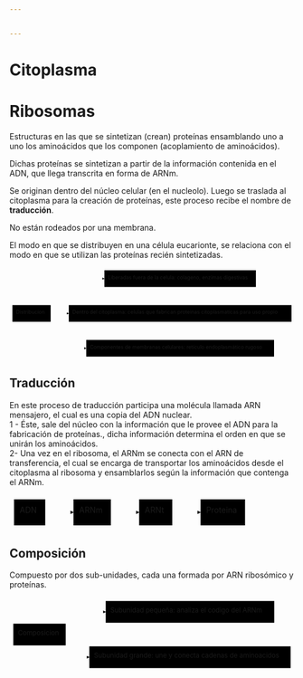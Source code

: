 ```yaml
---


---
```


<h1 id="citoplasma">Citoplasma</h1>
<h1 id="ribosomas">Ribosomas</h1>
<p>Estructuras en las que se sintetizan (crean) proteínas ensamblando uno a uno los aminoácidos que los componen (acoplamiento de aminoácidos).</p>
<p>Dichas proteínas se sintetizan a partir de la información contenida en el ADN, que llega transcrita en forma de ARNm.</p>
<p>Se originan dentro del núcleo celular (en el nucleolo). Luego se traslada al citoplasma para la creación de proteínas, este proceso recibe el nombre de <strong>traducción</strong>.</p>
<p>No están rodeados por una membrana.</p>
<p>El modo en que se distribuyen en una célula eucarionte, se relaciona con el modo en que se utilizan las proteínas recién sintetizadas.</p>
<div class="mermaid"><svg xmlns="http://www.w3.org/2000/svg" id="mermaid-svg-chkPIlyb8GLhmUtx" width="100%" style="max-width: 786.03125px;" viewBox="0 0 786.03125 254"><g transform="translate(-12, -12)"><g class="output"><g class="clusters"></g><g class="edgePaths"><g class="edgePath" style="opacity: 1;"><path class="path" d="M91.40665690104167,116L150.546875,43L273.7890625,43" marker-end="url(#arrowhead20382)" style="fill:none"></path><defs><marker id="arrowhead20382" viewBox="0 0 10 10" refX="9" refY="5" markerUnits="strokeWidth" markerWidth="8" markerHeight="6" orient="auto"><path d="M 0 0 L 10 5 L 0 10 z" class="arrowheadPath" style="stroke-width: 1; stroke-dasharray: 1, 0;"></path></marker></defs></g><g class="edgePath" style="opacity: 1;"><path class="path" d="M125.546875,139L150.546875,139L175.546875,139" marker-end="url(#arrowhead20383)" style="fill:none"></path><defs><marker id="arrowhead20383" viewBox="0 0 10 10" refX="9" refY="5" markerUnits="strokeWidth" markerWidth="8" markerHeight="6" orient="auto"><path d="M 0 0 L 10 5 L 0 10 z" class="arrowheadPath" style="stroke-width: 1; stroke-dasharray: 1, 0;"></path></marker></defs></g><g class="edgePath" style="opacity: 1;"><path class="path" d="M91.40665690104167,162L150.546875,235L223.6953125,235" marker-end="url(#arrowhead20384)" style="fill:none"></path><defs><marker id="arrowhead20384" viewBox="0 0 10 10" refX="9" refY="5" markerUnits="strokeWidth" markerWidth="8" markerHeight="6" orient="auto"><path d="M 0 0 L 10 5 L 0 10 z" class="arrowheadPath" style="stroke-width: 1; stroke-dasharray: 1, 0;"></path></marker></defs></g></g><g class="edgeLabels"><g class="edgeLabel" transform="" style="opacity: 1;"><g transform="translate(0,0)" class="label"><foreignObject width="0" height="0"><div xmlns="http://www.w3.org/1999/xhtml" style="display: inline-block; white-space: nowrap;"><span class="edgeLabel"></span></div></foreignObject></g></g><g class="edgeLabel" transform="" style="opacity: 1;"><g transform="translate(0,0)" class="label"><foreignObject width="0" height="0"><div xmlns="http://www.w3.org/1999/xhtml" style="display: inline-block; white-space: nowrap;"><span class="edgeLabel"></span></div></foreignObject></g></g><g class="edgeLabel" transform="" style="opacity: 1;"><g transform="translate(0,0)" class="label"><foreignObject width="0" height="0"><div xmlns="http://www.w3.org/1999/xhtml" style="display: inline-block; white-space: nowrap;"><span class="edgeLabel"></span></div></foreignObject></g></g></g><g class="nodes"><g class="node" id="distribucion" transform="translate(72.7734375,139)" style="opacity: 1;"><rect rx="0" ry="0" x="-52.7734375" y="-23" width="105.546875" height="46"></rect><g class="label" transform="translate(0,0)"><g transform="translate(-42.7734375,-13)"><foreignObject width="85.546875" height="26"><div xmlns="http://www.w3.org/1999/xhtml" style="display: inline-block; white-space: nowrap;">Distribucion</div></foreignObject></g></g></g><g class="node" id="FUERA" transform="translate(482.7890625,43)" style="opacity: 1;"><rect rx="0" ry="0" x="-209" y="-23" width="418" height="46"></rect><g class="label" transform="translate(0,0)"><g transform="translate(-199,-13)"><foreignObject width="398" height="26"><div xmlns="http://www.w3.org/1999/xhtml" style="display: inline-block; white-space: nowrap;">Liberadas fuera de la celula: colageno, enzimas digestivas</div></foreignObject></g></g></g><g class="node" id="DENTRO" transform="translate(482.7890625,139)" style="opacity: 1;"><rect rx="0" ry="0" x="-307.2421875" y="-23" width="614.484375" height="46"></rect><g class="label" transform="translate(0,0)"><g transform="translate(-297.2421875,-13)"><foreignObject width="594.484375" height="26"><div xmlns="http://www.w3.org/1999/xhtml" style="display: inline-block; white-space: nowrap;">Dentro del citoplasma: celulas que fabrican proteinas citoplasmaticas para uso propio</div></foreignObject></g></g></g><g class="node" id="MEMBRANAS" transform="translate(482.7890625,235)" style="opacity: 1;"><rect rx="0" ry="0" x="-259.09375" y="-23" width="518.1875" height="46"></rect><g class="label" transform="translate(0,0)"><g transform="translate(-249.09375,-13)"><foreignObject width="498.1875" height="26"><div xmlns="http://www.w3.org/1999/xhtml" style="display: inline-block; white-space: nowrap;">Componentes de membranas celulares: retículo endoplasmático rugoso</div></foreignObject></g></g></g></g></g></g></svg></div>
<h2 id="traducción">Traducción</h2>
<p>En este proceso de traducción participa una molécula llamada ARN mensajero, el cual es una copia del ADN nuclear.<br>
1 - Éste, sale del núcleo con la información que le provee el ADN para la fabricación de proteínas., dicha información determina el orden en que se unirán los aminoácidos.<br>
2- Una vez en el ribosoma, el ARNm se conecta con el ARN de transferencia, el cual se encarga de transportar los aminoácidos desde el citoplasma al ribosoma y ensamblarlos según la información que contenga el ARNm.</p>
<div class="mermaid"><svg xmlns="http://www.w3.org/2000/svg" id="mermaid-svg-f0kIlJosD72FqIpC" width="100%" style="max-width: 424.671875px;" viewBox="0 0 424.671875 62"><g transform="translate(-12, -12)"><g class="output"><g class="clusters"></g><g class="edgePaths"><g class="edgePath" style="opacity: 1;"><path class="path" d="M75.21875,43L100.21875,43L125.21875,43" marker-end="url(#arrowhead20401)" style="fill:none"></path><defs><marker id="arrowhead20401" viewBox="0 0 10 10" refX="9" refY="5" markerUnits="strokeWidth" markerWidth="8" markerHeight="6" orient="auto"><path d="M 0 0 L 10 5 L 0 10 z" class="arrowheadPath" style="stroke-width: 1; stroke-dasharray: 1, 0;"></path></marker></defs></g><g class="edgePath" style="opacity: 1;"><path class="path" d="M191.34375,43L216.34375,43L241.34375,43" marker-end="url(#arrowhead20402)" style="fill:none"></path><defs><marker id="arrowhead20402" viewBox="0 0 10 10" refX="9" refY="5" markerUnits="strokeWidth" markerWidth="8" markerHeight="6" orient="auto"><path d="M 0 0 L 10 5 L 0 10 z" class="arrowheadPath" style="stroke-width: 1; stroke-dasharray: 1, 0;"></path></marker></defs></g><g class="edgePath" style="opacity: 1;"><path class="path" d="M299.921875,43L324.921875,43L349.921875,43" marker-end="url(#arrowhead20403)" style="fill:none"></path><defs><marker id="arrowhead20403" viewBox="0 0 10 10" refX="9" refY="5" markerUnits="strokeWidth" markerWidth="8" markerHeight="6" orient="auto"><path d="M 0 0 L 10 5 L 0 10 z" class="arrowheadPath" style="stroke-width: 1; stroke-dasharray: 1, 0;"></path></marker></defs></g></g><g class="edgeLabels"><g class="edgeLabel" transform="" style="opacity: 1;"><g transform="translate(0,0)" class="label"><foreignObject width="0" height="0"><div xmlns="http://www.w3.org/1999/xhtml" style="display: inline-block; white-space: nowrap;"><span class="edgeLabel"></span></div></foreignObject></g></g><g class="edgeLabel" transform="" style="opacity: 1;"><g transform="translate(0,0)" class="label"><foreignObject width="0" height="0"><div xmlns="http://www.w3.org/1999/xhtml" style="display: inline-block; white-space: nowrap;"><span class="edgeLabel"></span></div></foreignObject></g></g><g class="edgeLabel" transform="" style="opacity: 1;"><g transform="translate(0,0)" class="label"><foreignObject width="0" height="0"><div xmlns="http://www.w3.org/1999/xhtml" style="display: inline-block; white-space: nowrap;"><span class="edgeLabel"></span></div></foreignObject></g></g></g><g class="nodes"><g class="node" id="ADN" transform="translate(47.609375,43)" style="opacity: 1;"><rect rx="0" ry="0" x="-27.609375" y="-23" width="55.21875" height="46"></rect><g class="label" transform="translate(0,0)"><g transform="translate(-17.609375,-13)"><foreignObject width="35.21875" height="26"><div xmlns="http://www.w3.org/1999/xhtml" style="display: inline-block; white-space: nowrap;">ADN</div></foreignObject></g></g></g><g class="node" id="ARNm" transform="translate(158.28125,43)" style="opacity: 1;"><rect rx="0" ry="0" x="-33.0625" y="-23" width="66.125" height="46"></rect><g class="label" transform="translate(0,0)"><g transform="translate(-23.0625,-13)"><foreignObject width="46.125" height="26"><div xmlns="http://www.w3.org/1999/xhtml" style="display: inline-block; white-space: nowrap;">ARNm</div></foreignObject></g></g></g><g class="node" id="ARNt" transform="translate(270.6328125,43)" style="opacity: 1;"><rect rx="0" ry="0" x="-29.2890625" y="-23" width="58.578125" height="46"></rect><g class="label" transform="translate(0,0)"><g transform="translate(-19.2890625,-13)"><foreignObject width="38.578125" height="26"><div xmlns="http://www.w3.org/1999/xhtml" style="display: inline-block; white-space: nowrap;">ARNt</div></foreignObject></g></g></g><g class="node" id="Proteina" transform="translate(389.296875,43)" style="opacity: 1;"><rect rx="0" ry="0" x="-39.375" y="-23" width="78.75" height="46"></rect><g class="label" transform="translate(0,0)"><g transform="translate(-29.375,-13)"><foreignObject width="58.75" height="26"><div xmlns="http://www.w3.org/1999/xhtml" style="display: inline-block; white-space: nowrap;">Proteina</div></foreignObject></g></g></g></g></g></g></svg></div>
<h2 id="composición">Composición</h2>
<p>Compuesto por dos sub-unidades, cada una formada por ARN ribosómico y proteínas.</p>
<div class="mermaid"><svg xmlns="http://www.w3.org/2000/svg" id="mermaid-svg-ZotdhYiTo6ahSmsT" width="100%" style="max-width: 603.375px;" viewBox="0 0 603.375 158"><g transform="translate(-12, -12)"><g class="output"><g class="clusters"></g><g class="edgePaths"><g class="edgePath" style="opacity: 1;"><path class="path" d="M114.119140625,68L156.0625,43L215.7421875,43" marker-end="url(#arrowhead20411)" style="fill:none"></path><defs><marker id="arrowhead20411" viewBox="0 0 10 10" refX="9" refY="5" markerUnits="strokeWidth" markerWidth="8" markerHeight="6" orient="auto"><path d="M 0 0 L 10 5 L 0 10 z" class="arrowheadPath" style="stroke-width: 1; stroke-dasharray: 1, 0;"></path></marker></defs></g><g class="edgePath" style="opacity: 1;"><path class="path" d="M114.119140625,114L156.0625,139L181.0625,139" marker-end="url(#arrowhead20412)" style="fill:none"></path><defs><marker id="arrowhead20412" viewBox="0 0 10 10" refX="9" refY="5" markerUnits="strokeWidth" markerWidth="8" markerHeight="6" orient="auto"><path d="M 0 0 L 10 5 L 0 10 z" class="arrowheadPath" style="stroke-width: 1; stroke-dasharray: 1, 0;"></path></marker></defs></g></g><g class="edgeLabels"><g class="edgeLabel" transform="" style="opacity: 1;"><g transform="translate(0,0)" class="label"><foreignObject width="0" height="0"><div xmlns="http://www.w3.org/1999/xhtml" style="display: inline-block; white-space: nowrap;"><span class="edgeLabel"></span></div></foreignObject></g></g><g class="edgeLabel" transform="" style="opacity: 1;"><g transform="translate(0,0)" class="label"><foreignObject width="0" height="0"><div xmlns="http://www.w3.org/1999/xhtml" style="display: inline-block; white-space: nowrap;"><span class="edgeLabel"></span></div></foreignObject></g></g></g><g class="nodes"><g class="node" id="COMPOSICION" transform="translate(75.53125,91)" style="opacity: 1;"><rect rx="0" ry="0" x="-55.53125" y="-23" width="111.0625" height="46"></rect><g class="label" transform="translate(0,0)"><g transform="translate(-45.53125,-13)"><foreignObject width="91.0625" height="26"><div xmlns="http://www.w3.org/1999/xhtml" style="display: inline-block; white-space: nowrap;">Composicion</div></foreignObject></g></g></g><g class="node" id="PEQUENA" transform="translate(394.21875,43)" style="opacity: 1;"><rect rx="0" ry="0" x="-178.4765625" y="-23" width="356.953125" height="46"></rect><g class="label" transform="translate(0,0)"><g transform="translate(-168.4765625,-13)"><foreignObject width="336.953125" height="26"><div xmlns="http://www.w3.org/1999/xhtml" style="display: inline-block; white-space: nowrap;">Subunidad pequeña: analiza el codigo del ARNm</div></foreignObject></g></g></g><g class="node" id="GRANDE" transform="translate(394.21875,139)" style="opacity: 1;"><rect rx="0" ry="0" x="-213.15625" y="-23" width="426.3125" height="46"></rect><g class="label" transform="translate(0,0)"><g transform="translate(-203.15625,-13)"><foreignObject width="406.3125" height="26"><div xmlns="http://www.w3.org/1999/xhtml" style="display: inline-block; white-space: nowrap;">Subunidad grande: une y conecta cadenas de aminoacidos</div></foreignObject></g></g></g></g></g></g></svg></div>

